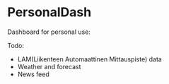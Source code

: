 # PersonalDash

Dashboard for personal use:

Todo:

  * LAM(Liikenteen Automaattinen Mittauspiste) data
  * Weather and forecast
  * News feed
